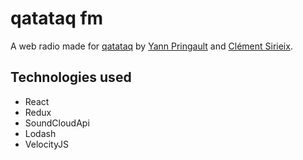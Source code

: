 # qatataq fm

A web radio made for [qatataq](https://www.facebook.com/qatataq/) by [Yann Pringault](https://github.com/Kerumen) and [Clément Sirieix](https://github.com/clementsirieix).

## Technologies used

- React
- Redux
- SoundCloudApi
- Lodash
- VelocityJS

